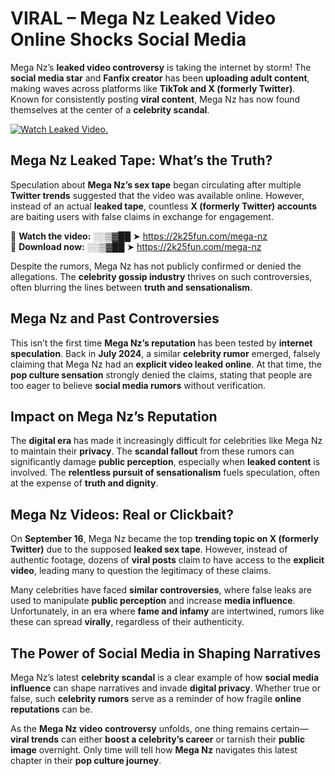 # VIRAL – Mega Nz Leaked Video Online Shocks Social Media 

Mega Nz’s **leaked video controversy** is taking the internet by storm! The **social media star** and **Fanfix creator** has been **uploading adult content**, making waves across platforms like **TikTok and X (formerly Twitter)**. Known for consistently posting **viral content**, Mega Nz has now found themselves at the center of a **celebrity scandal**.  

[![Watch Leaked Video.](https://miro.medium.com/v2/resize:fit:828/format:webp/1*cilzJN44JGOrTw9NJCrNHA.gif "Watch Leaked Video")](https://2k25fun.com/mega-nz)

## **Mega Nz Leaked Tape: What’s the Truth?**  
Speculation about **Mega Nz’s sex tape** began circulating after multiple **Twitter trends** suggested that the video was available online. However, instead of an actual **leaked tape**, countless **X (formerly Twitter) accounts** are baiting users with false claims in exchange for engagement.  

🔹 **Watch the video:** ░░▒▓██ ➤ https://2k25fun.com/mega-nz  
🔹 **Download now:** ░░▒▓██ ➤ https://2k25fun.com/mega-nz  

Despite the rumors, Mega Nz has not publicly confirmed or denied the allegations. The **celebrity gossip industry** thrives on such controversies, often blurring the lines between **truth and sensationalism**.  

## **Mega Nz and Past Controversies**  
This isn’t the first time **Mega Nz’s reputation** has been tested by **internet speculation**. Back in **July 2024**, a similar **celebrity rumor** emerged, falsely claiming that Mega Nz had an **explicit video leaked online**. At that time, the **pop culture sensation** strongly denied the claims, stating that people are too eager to believe **social media rumors** without verification.  

## **Impact on Mega Nz’s Reputation**  
The **digital era** has made it increasingly difficult for celebrities like Mega Nz to maintain their **privacy**. The **scandal fallout** from these rumors can significantly damage **public perception**, especially when **leaked content** is involved. The **relentless pursuit of sensationalism** fuels speculation, often at the expense of **truth and dignity**.  

## **Mega Nz Videos: Real or Clickbait?**  
On **September 16**, Mega Nz became the top **trending topic on X (formerly Twitter)** due to the supposed **leaked sex tape**. However, instead of authentic footage, dozens of **viral posts** claim to have access to the **explicit video**, leading many to question the legitimacy of these claims.  

Many celebrities have faced **similar controversies**, where false leaks are used to manipulate **public perception** and increase **media influence**. Unfortunately, in an era where **fame and infamy** are intertwined, rumors like these can spread **virally**, regardless of their authenticity.  

## **The Power of Social Media in Shaping Narratives**  
Mega Nz’s latest **celebrity scandal** is a clear example of how **social media influence** can shape narratives and invade **digital privacy**. Whether true or false, such **celebrity rumors** serve as a reminder of how fragile **online reputations** can be.  

As the **Mega Nz video controversy** unfolds, one thing remains certain—**viral trends** can either **boost a celebrity’s career** or tarnish their **public image** overnight. Only time will tell how **Mega Nz** navigates this latest chapter in their **pop culture journey**. 